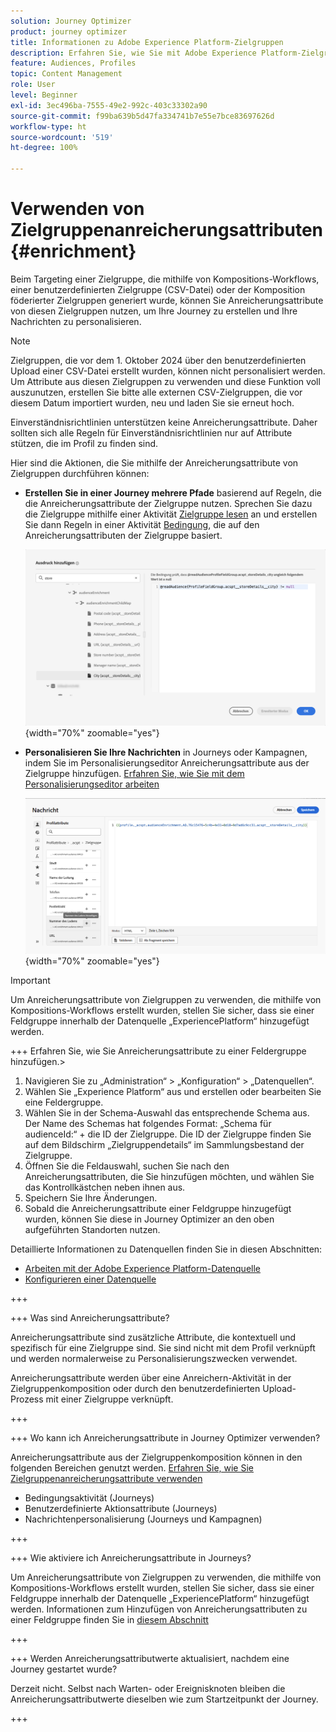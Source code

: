 ```yaml
---
solution: Journey Optimizer
product: journey optimizer
title: Informationen zu Adobe Experience Platform-Zielgruppen
description: Erfahren Sie, wie Sie mit Adobe Experience Platform-Zielgruppen arbeiten.
feature: Audiences, Profiles
topic: Content Management
role: User
level: Beginner
exl-id: 3ec496ba-7555-49e2-992c-403c33302a90
source-git-commit: f99ba639b5d47fa334741b7e55e7bce83697626d
workflow-type: ht
source-wordcount: '519'
ht-degree: 100%

---
```


# Verwenden von Zielgruppenanreicherungsattributen {#enrichment}

Beim Targeting einer Zielgruppe, die mithilfe von Kompositions-Workflows, einer benutzerdefinierten Zielgruppe (CSV-Datei) oder der Komposition föderierter Zielgruppen generiert wurde, können Sie Anreicherungsattribute von diesen Zielgruppen nutzen, um Ihre Journey zu erstellen und Ihre Nachrichten zu personalisieren.

>[!NOTE]
>
>Zielgruppen, die vor dem 1. Oktober 2024 über den benutzerdefinierten Upload einer CSV-Datei erstellt wurden, können nicht personalisiert werden. Um Attribute aus diesen Zielgruppen zu verwenden und diese Funktion voll auszunutzen, erstellen Sie bitte alle externen CSV-Zielgruppen, die vor diesem Datum importiert wurden, neu und laden Sie sie erneut hoch.
>
>Einverständnisrichtlinien unterstützen keine Anreicherungsattribute. Daher sollten sich alle Regeln für Einverständnisrichtlinien nur auf Attribute stützen, die im Profil zu finden sind.

Hier sind die Aktionen, die Sie mithilfe der Anreicherungsattribute von Zielgruppen durchführen können:

* **Erstellen Sie in einer Journey mehrere Pfade** basierend auf Regeln, die die Anreicherungsattribute der Zielgruppe nutzen. Sprechen Sie dazu die Zielgruppe mithilfe einer Aktivität [Zielgruppe lesen](../building-journeys/read-audience.md) an und erstellen Sie dann Regeln in einer Aktivität [Bedingung](../building-journeys/condition-activity.md), die auf den Anreicherungsattributen der Zielgruppe basiert.

  ![](assets/audience-enrichment-attribute-condition.png){width="70%" zoomable="yes"}

* **Personalisieren Sie Ihre Nachrichten** in Journeys oder Kampagnen, indem Sie im Personalisierungseditor Anreicherungsattribute aus der Zielgruppe hinzufügen. [Erfahren Sie, wie Sie mit dem Personalisierungseditor arbeiten](../personalization/personalization-build-expressions.md)

  ![](assets/audience-enrichment-attribute-perso.png){width="70%" zoomable="yes"}

>[!IMPORTANT]
>
>Um Anreicherungsattribute von Zielgruppen zu verwenden, die mithilfe von Kompositions-Workflows erstellt wurden, stellen Sie sicher, dass sie einer Feldgruppe innerhalb der Datenquelle „ExperiencePlatform“ hinzugefügt werden.
>
>+++ Erfahren Sie, wie Sie Anreicherungsattribute zu einer Feldergruppe hinzufügen.>
>
>1. Navigieren Sie zu „Administration“ > „Konfiguration“ > „Datenquellen“.
>1. Wählen Sie „Experience Platform“ aus und erstellen oder bearbeiten Sie eine Feldergruppe.
>1. Wählen Sie in der Schema-Auswahl das entsprechende Schema aus. Der Name des Schemas hat folgendes Format: „Schema für audienceId:“ + die ID der Zielgruppe. Die ID der Zielgruppe finden Sie auf dem Bildschirm „Zielgruppendetails“ im Sammlungsbestand der Zielgruppe.
>1. Öffnen Sie die Feldauswahl, suchen Sie nach den Anreicherungsattributen, die Sie hinzufügen möchten, und wählen Sie das Kontrollkästchen neben ihnen aus.
>1. Speichern Sie Ihre Änderungen.
>1. Sobald die Anreicherungsattribute einer Feldgruppe hinzugefügt wurden, können Sie diese in Journey Optimizer an den oben aufgeführten Standorten nutzen.
>
>Detaillierte Informationen zu Datenquellen finden Sie in diesen Abschnitten:
>
>* [Arbeiten mit der Adobe Experience Platform-Datenquelle](../datasource/adobe-experience-platform-data-source.md)
>* [Konfigurieren einer Datenquelle](../datasource/configure-data-sources.md)
>
>+++







+++ Was sind Anreicherungsattribute?

Anreicherungsattribute sind zusätzliche Attribute, die kontextuell und spezifisch für eine Zielgruppe sind. Sie sind nicht mit dem Profil verknüpft und werden normalerweise zu Personalisierungszwecken verwendet.

Anreicherungsattribute werden über eine Anreichern-Aktivität in der Zielgruppenkomposition oder durch den benutzerdefinierten Upload-Prozess mit einer Zielgruppe verknüpft.

+++

+++ Wo kann ich Anreicherungsattribute in Journey Optimizer verwenden?

Anreicherungsattribute aus der Zielgruppenkomposition können in den folgenden Bereichen genutzt werden. [Erfahren Sie, wie Sie Zielgruppenanreicherungsattribute verwenden](#enrichment)

* Bedingungsaktivität (Journeys)
* Benutzerdefinierte Aktionsattribute (Journeys)
* Nachrichtenpersonalisierung (Journeys und Kampagnen)

+++

+++ Wie aktiviere ich Anreicherungsattribute in Journeys?

Um Anreicherungsattribute von Zielgruppen zu verwenden, die mithilfe von Kompositions-Workflows erstellt wurden, stellen Sie sicher, dass sie einer Feldgruppe innerhalb der Datenquelle „ExperiencePlatform“ hinzugefügt werden. Informationen zum Hinzufügen von Anreicherungsattributen zu einer Feldgruppe finden Sie in [diesem Abschnitt](#enrichment)

+++

+++ Werden Anreicherungsattributwerte aktualisiert, nachdem eine Journey gestartet wurde?

Derzeit nicht. Selbst nach Warten- oder Ereignisknoten bleiben die Anreicherungsattributwerte dieselben wie zum Startzeitpunkt der Journey.

+++
